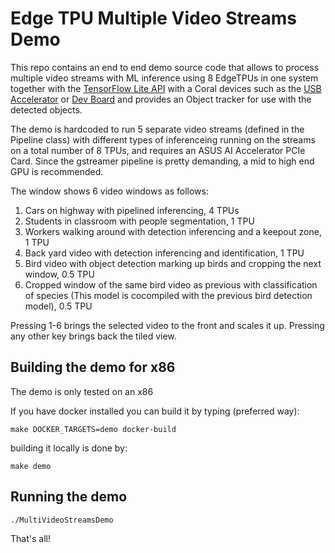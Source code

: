 # Edge TPU Multiple Video Streams Demo

This repo contains an end to end demo source code that allows to process
multiple video streams with ML inference using 8 EdgeTPUs in one system
together with the [TensorFlow Lite API](https://tensorflow.org/lite) with a
Coral devices such as the
[USB Accelerator](https://coral.withgoogle.com/products/accelerator) or
[Dev Board](https://coral.withgoogle.com/products/dev-board) and provides an
Object tracker for use with the detected objects.

The demo is hardcoded to run 5 separate video streams (defined in the Pipeline
class) with different
types of inferenceing running on the streams on a total number of 8 TPUs,
and requires an ASUS AI Accelerator PCIe Card. Since the gstreamer pipeline
is pretty demanding, a mid to high end GPU is recommended.

The window shows 6 video windows as follows:

1. Cars on highway with pipelined inferencing, 4 TPUs
1. Students in classroom with people segmentation, 1 TPU
1. Workers walking around with detection inferencing and a keepout zone, 1
TPU
1. Back yard video with detection inferencing and identification, 1 TPU
1. Bird video with object detection marking up birds and cropping the next
window, 0.5 TPU
1. Cropped window of the same bird video as previous with classification of
species (This model is cocompiled with the previous bird detection model), 0.5
TPU

Pressing 1-6 brings the selected video to the front and scales it up.
Pressing any other key brings back the tiled view.

## Building the demo for x86
The demo is only tested on an x86

If you have docker installed you can build it by typing (preferred way):

```
make DOCKER_TARGETS=demo docker-build
```
building it locally is done by:

```
make demo
```

## Running the demo

```
./MultiVideoStreamsDemo
```
That's all!

